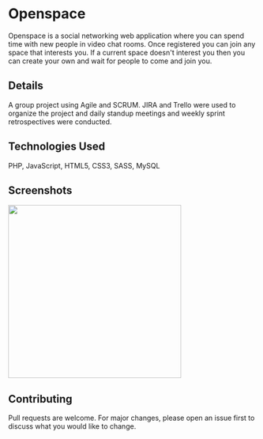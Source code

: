 # Openspace

Openspace is a social networking web application where you can spend time with new people in video chat rooms. Once registered you can join any space that interests you. If a current space doesn't interest you then you can create your own and wait for people to come and join you.

## Details

A group project using Agile and SCRUM. JIRA and Trello were used to organize the project and daily standup meetings and weekly sprint retrospectives were conducted.

## Technologies Used

PHP, JavaScript, HTML5, CSS3, SASS, MySQL

## Screenshots
<img src="imgs/shop.png" width="350">

## Contributing
Pull requests are welcome. For major changes, please open an issue first to discuss what you would like to change.
